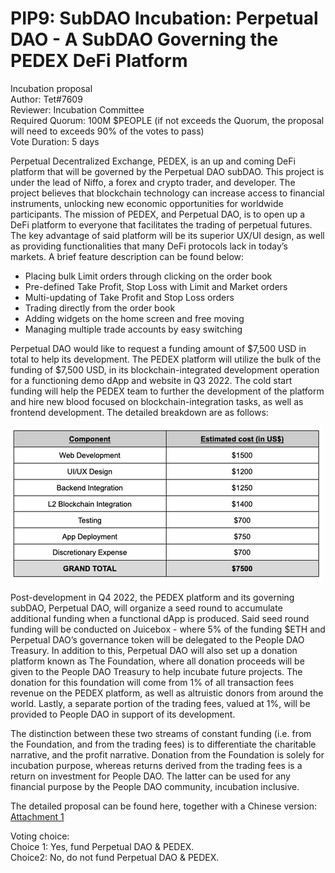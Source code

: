 # PIP9: SubDAO Incubation: Perpetual DAO - A SubDAO Governing the PEDEX DeFi Platform

Incubation proposal  
Author: Tet#7609  
Reviewer: Incubation Committee  
Required Quorum: 100M $PEOPLE (if not exceeds the Quorum, the proposal will need to exceeds 90% of the votes to pass)  
Vote Duration: 5 days

Perpetual Decentralized Exchange, PEDEX, is an up and coming DeFi platform that will be governed by the Perpetual DAO subDAO. This project is under the lead of Niffo, a forex and crypto trader, and developer. The project believes that blockchain technology can increase access to financial instruments, unlocking new economic opportunities for worldwide participants. The mission of PEDEX, and Perpetual DAO, is to open up a DeFi platform to everyone that facilitates the trading of perpetual futures. The key advantage of said platform will be its superior UX/UI design, as well as providing functionalities that many DeFi protocols lack in today’s markets. A brief feature description can be found below:

- Placing bulk Limit orders through clicking on the order book
- Pre-defined Take Profit, Stop Loss with Limit and Market orders
- Multi-updating of Take Profit and Stop Loss orders
- Trading directly from the order book
- Adding widgets on the home screen and free moving
- Managing multiple trade accounts by easy switching

Perpetual DAO would like to request a funding amount of $7,500 USD in total to help its development. The PEDEX platform will utilize the bulk of the funding of $7,500 USD, in its blockchain-integrated development operation for a functioning demo dApp and website in Q3 2022. The cold start funding will help the PEDEX team to further the development of the platform and hire new blood focused on blockchain-integration tasks, as well as frontend development. The detailed breakdown are as follows:

![Attachment 2](./PIP9-attachment2.webp)

Post-development in Q4 2022, the PEDEX platform and its governing subDAO, Perpetual DAO, will organize a seed round to accumulate additional funding when a functional dApp is produced. Said seed round funding will be conducted on Juicebox - where 5% of the funding $ETH and Perpetual DAO’s governance token will be delegated to the People DAO Treasury. In addition to this, Perpetual DAO will also set up a donation platform known as The Foundation, where all donation proceeds will be given to the People DAO Treasury to help incubate future projects. The donation for this foundation will come from 1% of all transaction fees revenue on the PEDEX platform, as well as altruistic donors from around the world. Lastly, a separate portion of the trading fees, valued at 1%, will be provided to People DAO in support of its development.

The distinction between these two streams of constant funding (i.e. from the Foundation, and from the trading fees) is to differentiate the charitable narrative, and the profit narrative. Donation from the Foundation is solely for incubation purpose, whereas returns derived from the trading fees is a return on investment for People DAO. The latter can be used for any financial purpose by the People DAO community, incubation inclusive.

The detailed proposal can be found here, together with a Chinese version: [Attachment 1](./PIP9-attachment1.pdf)

Voting choice:  
Choice 1: Yes, fund Perpetual DAO & PEDEX.  
Choice2: No, do not fund Perpetual DAO & PEDEX.
